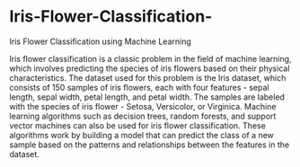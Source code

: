 # Iris-Flower-Classification-
Iris Flower Classification using Machine Learning

Iris flower classification is a classic problem in the field of machine learning, which involves predicting the species of iris flowers based on their physical characteristics. The dataset used for this problem is the Iris dataset, which consists of 150 samples of iris flowers, each with four features - sepal length, sepal width, petal length, and petal width. The samples are labeled with the species of iris flower - Setosa, Versicolor, or Virginica.
Machine learning algorithms such as decision trees, random forests, and support vector machines can also be used for iris flower classification. These algorithms work by building a model that can predict the class of a new sample based on the patterns and relationships between the features in the dataset.

